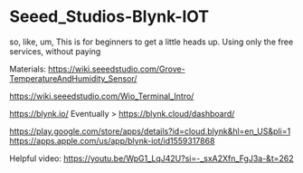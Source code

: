 # Seeed_Studios-Blynk-IOT

so, like, um, This is for beginners to get a little heads up. Using only the free services, without paying

Materials:
https://wiki.seeedstudio.com/Grove-TemperatureAndHumidity_Sensor/

https://wiki.seeedstudio.com/Wio_Terminal_Intro/

https://blynk.io/
Eventually > https://blynk.cloud/dashboard/

https://play.google.com/store/apps/details?id=cloud.blynk&hl=en_US&pli=1
https://apps.apple.com/us/app/blynk-iot/id1559317868

Helpful video:
https://youtu.be/WpG1_LqJ42U?si=-_sxA2Xfn_FgJ3a-&t=262


